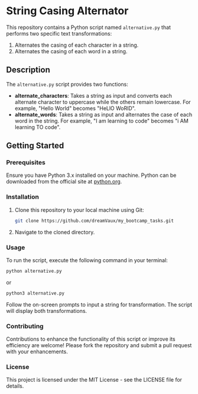 # String Casing Alternator

This repository contains a Python script named `alternative.py` that performs two specific text transformations:
1. Alternates the casing of each character in a string.
2. Alternates the casing of each word in a string.

## Description

The `alternative.py` script provides two functions:
- **alternate_characters**: Takes a string as input and converts each alternate character to uppercase while the others remain lowercase. For example, "Hello World" becomes "HeLlO WoRlD".
- **alternate_words**: Takes a string as input and alternates the case of each word in the string. For example, "I am learning to code" becomes "i AM learning TO code".

## Getting Started

### Prerequisites

Ensure you have Python 3.x installed on your machine. Python can be downloaded from the official site at [python.org](https://www.python.org/downloads/).

### Installation

1. Clone this repository to your local machine using Git:
   ```bash
   git clone https://github.com/dreamVaux/my_bootcamp_tasks.git
   ```
2. Navigate to the cloned directory.

### Usage
To run the script, execute the following command in your terminal:

```bash
python alternative.py
```
or
```bash
python3 alternative.py
```

Follow the on-screen prompts to input a string for transformation. The script will display both transformations.

### Contributing
Contributions to enhance the functionality of this script or improve its efficiency are welcome! Please fork the repository and submit a pull request with your enhancements.

### License
This project is licensed under the MIT License - see the LICENSE file for details.